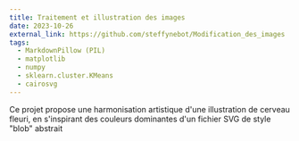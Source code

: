 ```yaml
---
title: Traitement et illustration des images
date: 2023-10-26
external_link: https://github.com/steffynebot/Modification_des_images
tags:
  - MarkdownPillow (PIL) 
  - matplotlib 
  - numpy 
  - sklearn.cluster.KMeans 
  - cairosvg
---
```


Ce projet propose une harmonisation artistique d'une illustration de cerveau fleuri, en s'inspirant des couleurs dominantes d'un fichier SVG de style "blob" abstrait

<!--more-->
